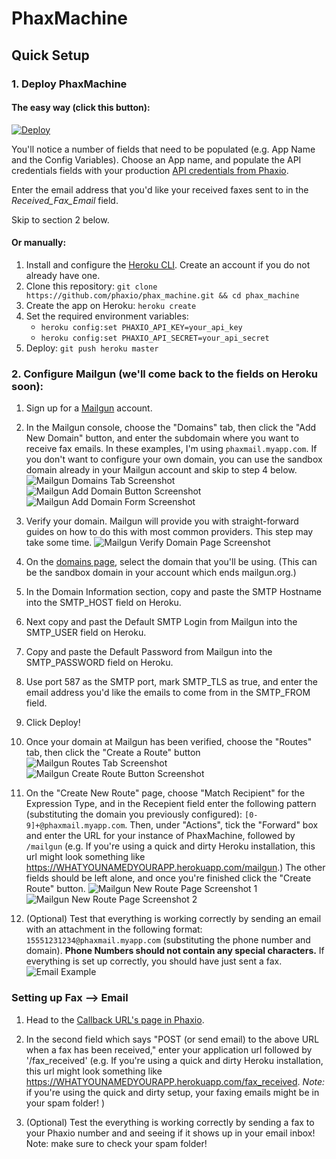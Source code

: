 # PhaxMachine

## Quick Setup

### 1. Deploy PhaxMachine

#### The easy way (click this button):

[![Deploy](https://www.herokucdn.com/deploy/button.png)](https://heroku.com/deploy?template=https://github.com/phaxio/phax_machine/tree/implement-multi-user-faxing)

You'll notice a number of fields that need to be populated (e.g. App Name and the Config Variables). Choose an App name, and populate the API credentials fields with your production [API credentials from Phaxio](https://console.phaxio.com/apiSettings).

Enter the email address that you'd like your received faxes sent to in the *Received_Fax_Email* field.

Skip to section 2 below.

#### Or manually:

1. Install and configure the [Heroku CLI](https://devcenter.heroku.com/articles/heroku-cli).
   Create an account if you do not already have one.
2. Clone this repository: `git clone https://github.com/phaxio/phax_machine.git && cd phax_machine`
3. Create the app on Heroku: `heroku create`
4. Set the required environment variables:
   - `heroku config:set PHAXIO_API_KEY=your_api_key`
   - `heroku config:set PHAXIO_API_SECRET=your_api_secret`
5. Deploy: `git push heroku master`

### 2. Configure Mailgun (we'll come back to the fields on Heroku soon):

1. Sign up for a [Mailgun](https://www.mailgun.com) account.
2. In the Mailgun console, choose the "Domains" tab, then click the "Add New Domain" button, and enter the subdomain where you want to receive fax emails. In these examples, I'm using `phaxmail.myapp.com`. If you don't want to configure your own domain, you can use the sandbox domain already in your Mailgun account and skip to step 4 below.
![Mailgun Domains Tab Screenshot](https://github.com/phaxio/phax_machine/raw/master/readme_assets/mailgun_domains_tab.png)
![Mailgun Add Domain Button Screenshot](https://github.com/phaxio/phax_machine/raw/master/readme_assets/mailgun_add_domain.png)
![Mailgun Add Domain Form Screenshot](https://github.com/phaxio/phax_machine/raw/master/readme_assets/mailgun_add_domain_form.png)
3. Verify your domain. Mailgun will provide you with straight-forward guides on how to do this with most common providers. This step may take some time.
![Mailgun Verify Domain Page Screenshot](https://github.com/phaxio/phax_machine/raw/master/readme_assets/mailgun_domain_verification.png)
4. On the [domains page](https://app.mailgun.com/app/domains), select the domain that you'll be using. (This can be the sandbox domain in your account which ends mailgun.org.)
5. In the Domain Information section, copy and paste the SMTP Hostname into the SMTP_HOST field on Heroku.
6. Next copy and past the Default SMTP Login from Mailgun into the SMTP_USER field on Heroku.
7. Copy and paste the Default Password from Mailgun into the SMTP_PASSWORD field on Heroku.
8. Use port 587 as the SMTP port, mark SMTP_TLS as true, and enter the email address you'd like the emails to come from in the SMTP_FROM field.
9. Click Deploy!
10. Once your domain at Mailgun has been verified, choose the "Routes" tab, then click the "Create a Route" button
![Mailgun Routes Tab Screenshot](https://github.com/phaxio/phax_machine/raw/master/readme_assets/mailgun_routes_tab.png)
![Mailgun Create Route Button Screenshot](https://github.com/phaxio/phax_machine/raw/master/readme_assets/mailgun_route_add_button.png)
5. On the "Create New Route" page, choose "Match Recipient" for the Expression Type, and in the Recepient field enter the following pattern (substituting the domain you previously configured): `[0-9]+@phaxmail.myapp.com`. Then, under "Actions", tick the "Forward" box and enter the URL for your instance of PhaxMachine, followed by `/mailgun` (e.g. If you're using a quick and dirty Heroku installation, this url might look something like https://WHATYOUNAMEDYOURAPP.herokuapp.com/mailgun.) The other fields should be left alone, and once you're finished click the "Create Route" button.
![Mailgun New Route Page Screenshot 1](https://github.com/phaxio/phax_machine/raw/master/readme_assets/mailgun_new_route_1.png)
![Mailgun New Route Page Screenshot 2](https://github.com/phaxio/phax_machine/raw/master/readme_assets/mailgun_new_route_2.png)

11. (Optional) Test that everything is working correctly by sending an email with an attachment in the following format: `15551231234@phaxmail.myapp.com` (substituting the phone number and domain). **Phone Numbers should not contain any special characters.** If everything is set up correctly, you should have just sent a fax.
![Email Example](https://github.com/phaxio/phax_machine/raw/master/readme_assets/phaxio_email.png)

### Setting up Fax --> Email
1. Head to the [Callback URL's page in Phaxio](https://console.phaxio.com/apiSettings/callbacks).
2. In the second field which says "POST (or send email) to the above URL when a fax has been received," enter your application url followed by '/fax_received' (e.g. If you're using a quick and dirty Heroku installation, this url might look something like https://WHATYOUNAMEDYOURAPP.herokuapp.com/fax_received. *Note:* if you're using the quick and dirty setup, your faxing emails might be in your spam folder! )

3. (Optional) Test the everything is working correctly by sending a fax to your Phaxio number and and seeing if it shows up in your email inbox! Note: make sure to check your spam folder!
